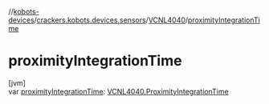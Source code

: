 //[kobots-devices](../../../index.md)/[crackers.kobots.devices.sensors](../index.md)/[VCNL4040](index.md)/[proximityIntegrationTime](proximity-integration-time.md)

# proximityIntegrationTime

[jvm]\
var [proximityIntegrationTime](proximity-integration-time.md): [VCNL4040.ProximityIntegrationTime](-proximity-integration-time/index.md)

